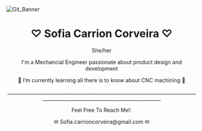 ![Git_Banner](https://github.com/user-attachments/assets/95b8252e-9a76-4886-9acb-e8d267679e55)

 <h1 align="center"> ♡ Sofia Carrion Corveira ♡ </h1> 
 <p align="center">
She/her
</p>
 <p align="center">
I'm a Mechancial Engineer passionate about product design and development 
</p>
<p align="center">
🌱 I’m currently learning all there is to know about CNC machining 🌱 
</p>
<p align="center">_______________________________________________________________________________________________________________________________</p>
<p align="center">
Feel Free To Reach Me!:
</p>
<p align="center">
✉ Sofia.carrioncorveira@gmail.com ✉ 
</p>


<!---
Sofia-Carrion/Sofia-Carrion is a ✨ special ✨ repository because its `README.md` (this file) appears on your GitHub profile.
You can click the Preview link to take a look at your changes.
--->


